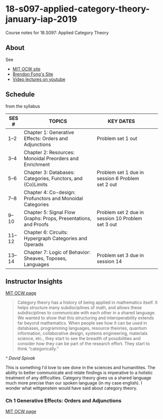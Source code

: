 # 18-s097-applied-category-theory-january-iap-2019
Course notes for 18.S097: Applied Category Theory

## About 
See
- [MIT OCW site](https://ocw.mit.edu/courses/mathematics/18-s097-applied-category-theory-january-iap-2019/index.htm)
- [Brendon Fong's Site](http://brendanfong.com/7sketches.html)
- [Video lectures on youtube](https://www.youtube.com/user/youdsp/playlists)

## Schedule
from the syllabus

| SES # | TOPICS                                                          | KEY DATES                                         |   |   |
|-------|-----------------------------------------------------------------|---------------------------------------------------|---|---|
| 1–2   | Chapter 1: Generative Effects: Orders and Adjunctions           | Problem set 1 out                                 |   |   |
| 3–4   | Chapter 2: Resources: Monoidal Preorders and Enrichment         |                                                   |   |   |
| 5–6   | Chapter 3: Databases: Categories, Functors, and (Co)Limits      | Problem set 1 due in session 6 Problem set 2 out  |   |   |
| 7–8   | Chapter 4: Co-design: Profunctors and Monoidal Categories       |                                                   |   |   |
| 9–10  | Chapter 5: Signal Flow Graphs: Props, Presentations, and Proofs | Problem set 2 due in session 10 Problem set 3 out |   |   |
| 11–12 | Chapter 6: Circuits: Hypergraph Categories and Operads          |                                                   |   |   |
| 13–14 | Chapter 7: Logic of Behavior: Sheaves, Toposes, Languages       | Problem set 3 due in session 14                   |   |   |

## Instructor Insights
[MIT OCW page](https://ocw.mit.edu/courses/mathematics/18-s097-applied-category-theory-january-iap-2019/instructor-insights/)

> Category theory has a history of being applied in mathematics itself. It helps structure many subdisciplines of math, and allows these subdisciplines to communicate with each other in a shared language. We wanted to show that this structuring and interoperability extends far beyond mathematics. When people see how it can be used in databases, programming languages, resource theories, quantum information, collaborative design, systems engineering, materials science, etc., they start to see the breadth of possibilities and consider how they can be part of the research effort. They start to think “categorically.”

_^ David Spivak_

This is something I'd love to see done in the sciences and humanitites.
The ability to better communicate and relate findings is imperative to a holistic treatment of any difficulties.
Category theory gives us a shared language much more precise than our spoken language (in my case english).
I wonder what wittgenstein would have said about category theory. 

### Ch 1 Generative Effects: Orders and Adjunctions
[MIT OCW page](https://ocw.mit.edu/courses/mathematics/18-s097-applied-category-theory-january-iap-2019/lecture-videos-and-readings/chapter-1-generative-effects-orders-and-adjunctions/)



